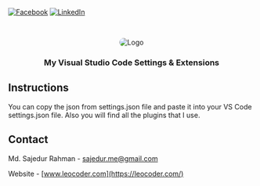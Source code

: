 [![Facebook][facebook-shield]][facebook-url]
[![LinkedIn][linkedin-shield]][linkedin-url]

<!-- PROJECT LOGO -->
<br />
<p align="center">
    <img style="border-radius: 40px;" src="https://scontent.fdac142-1.fna.fbcdn.net/v/t39.30808-6/448884243_411375938571661_7542137506464591468_n.jpg?_nc_cat=109&ccb=1-7&_nc_sid=6ee11a&_nc_eui2=AeHLzknKMwRstQn8dmuuHoSRXDaMSkkvU8dcNoxKSS9Tx9qdZptL0tSa-Gx2SklqK-FA_UVW2Baso80hKc5jBWdz&_nc_ohc=bbQSGTX0wVgQ7kNvgFlhDv_&_nc_ht=scontent.fdac142-1.fna&oh=00_AYB2jdJ_THCQovDm5hYMMz6USIF5e_aAkIfvOMZ07ZM3nA&oe=6682FDEC" alt="Logo">
  </a>

  <h3 align="center">My Visual Studio Code Settings & Extensions</h3>

<!-- Insructions -->

## Instructions

You can copy the json from settings.json file and paste it into your VS Code settings.json file. Also you will find all the plugins that I use.

<!-- CONTACT -->

## Contact

Md. Sajedur Rahman - [sajedur.me@gmail.com](mailto:sajedur.me@gmail.com)

Website - [www.leocoder.com](https://leocoder.com/)

<!-- MARKDOWN LINKS & IMAGES -->

[facebook-shield]: https://img.shields.io/badge/-Facebook-black.svg?style=flat-square&logo=facebook&color=555&logoColor=white
[facebook-url]: https://www.facebook.com/profile.php?id=100090977744360
[linkedin-shield]: https://img.shields.io/badge/-LinkedIn-black.svg?style=flat-square&logo=linkedin&colorB=555
[linkedin-url]: https://www.linkedin.com/in/sajedur-me/
